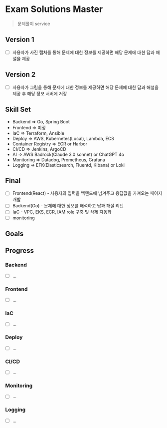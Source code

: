 # Exam Solutions Master

> 문제풀이 service

## Version 1

- [ ] 사용자가 사진 캡처를 통해 문제에 대한 정보를 제공하면 해당 문제에 대한 답과 해설을 제공  

## Version 2

- [ ] 사용자가 그림을 통해 문제에 대한 정보를 제공하면 해당 문제에 대한 답과 해설을 제공 후 해당 정보 서버에 저장  

## Skill Set

- Backend => Go, Spring Boot
- Frontend => 미정
- IaC => Terraform, Ansible
- Deploy => AWS, Kubernetes(Local), Lambda, ECS
- Container Registry => ECR or Harbor
- CI/CD => Jenkins, ArgoCD
- AI => AWS Badrock(Claude 3.0 sonnet) or ChatGPT 4o
- Monitoring => Datadog, Prometheus, Grafana
- Logging => EFK(Elasticsearch, Fluentd, Kibana) or Loki

## Final

- [ ] Frontend(React) - 사용자의 입력을 백엔드에 넘겨주고 응답값을 가져오는 페이지 개발
- [ ] Backend(Go) - 문제에 대한 정보를 해석하고 답과 해설 리턴
- [ ] IaC - VPC, EKS, ECR, IAM role 구축 및 삭제 자동화
- [ ] monitoring

## Goals

## Progress

### Backend
- [ ] ...

### Frontend
- [ ] ...

### IaC
- [ ] ...

### Deploy
- [ ] ...

### CI/CD
- [ ] ...

### Monitoring
- [ ] ...

### Logging
- [ ] ...

